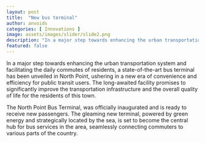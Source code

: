```yaml
---
layout: post
title:  "New bus terminal"
author: anvoids
categories: [ Innovations ]
image: assets/images/slider/slide2.png
description: "In a major step towards enhancing the urban transportation system and facilitating the daily commutes of residents, a state-of-the-art bus terminal has been unveiled in North Point, ushering in a new era of convenience and efficiency for public transit users."
featured: false
---
```

In a major step towards enhancing the urban transportation system and facilitating the daily commutes of residents, a state-of-the-art bus terminal has been unveiled in North Point, ushering in a new era of convenience and efficiency for public transit users. The long-awaited facility promises to significantly improve the transportation infrastructure and the overall quality of life for the residents of this town.

The North Point Bus Terminal, was officially inaugurated and is ready to receive new passengers. The gleaming new terminal, powered by green energy and strategically located by the sea, is set to become the central hub for bus services in the area, seamlessly connecting commuters to various parts of the country.